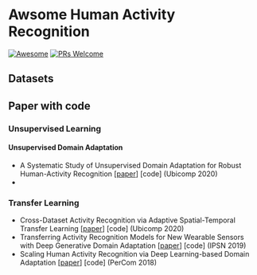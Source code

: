 # Awsome Human Activity Recognition

[![Awesome](https://awesome.re/badge.svg)](https://awesome.re) [![PRs Welcome](https://img.shields.io/badge/PRs-welcome-brightgreen.svg?style=flat-square)](http://makeapullrequest.com)


## Datasets


## Paper with code

### Unsupervised Learning

#### Unsupervised Domain Adaptation

- A Systematic Study of Unsupervised Domain Adaptation for Robust Human-Activity Recognition [[paper](https://dl.acm.org/doi/pdf/10.1145/3380985)] [code]  (Ubicomp 2020)
- 


### Transfer Learning

- Cross-Dataset Activity Recognition via Adaptive Spatial-Temporal Transfer Learning [[paper](https://dl.acm.org/doi/pdf/10.1145/3369818)] [code] (Ubicomp 2020)
- Transferring Activity Recognition Models for New Wearable Sensors with Deep Generative Domain Adaptation [[paper](https://dl.acm.org/doi/pdf/10.1145/3302506.3310391)] [code] (IPSN 2019)
- Scaling Human Activity Recognition via Deep Learning-based Domain Adaptation [[paper](https://ieeexplore.ieee.org/stamp/stamp.jsp?tp=&arnumber=8444585)] [code] (PerCom 2018)



